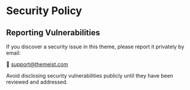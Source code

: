 # Security Policy

## Reporting Vulnerabilities

If you discover a security issue in this theme, please report it privately by email:

📧 support@themeist.com

Avoid disclosing security vulnerabilities publicly until they have been reviewed and addressed.
